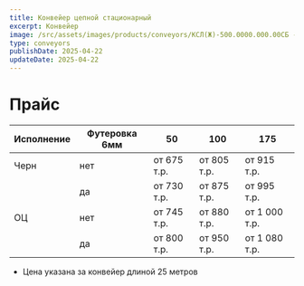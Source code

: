 ```yaml
---
title: Конвейер цепной стационарный
excerpt: Конвейер
image: /src/assets/images/products/conveyors/КСЛ(Ж)-500.0000.000.00СБ - Ленточный конвейер металмонт с лентой.jpg
type: conveyors
publishDate: 2025-04-22
updateDate: 2025-04-22
---
```


# Прайс

| Исполнение | Футеровка 6мм | 50          | 100         | 175           |
| ---------- | ------------- | ----------- | ----------- | ------------- |
| Черн       | нет           | от 675 т.р. | от 805 т.р. | от 915 т.р.   |
|            | да            | от 730 т.р. | от 875 т.р. | от 995 т.р.   |
| ОЦ         | нет           | от 745 т.р. | от 880 т.р. | от 1 000 т.р. |
|            | да            | от 800 т.р. | от 950 т.р. | от 1 080 т.р. |

- Цена указана за конвейер длиной 25 метров
